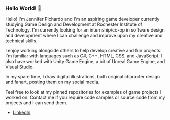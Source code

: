 ### Hello World! 👋

<!--
**RabunndaLuna/RabunndaLuna** is a ✨ _special_ ✨ repository because its `README.md` (this file) appears on your GitHub profile.
-->

Hello! I'm Jennifer Pichardo and I'm an aspiring game developer currently studying Game Design and Development at Rochester Institute of Technology.
I'm currently looking for an internship/co-op in software design and development where I can challenge and improve upon my creative and technical skills.

I enjoy working alongside others to help develop creative and fun projects. I'm familiar with languages such as C#, C++, HTML, CSS, and JavaScript. I also have worked with Unity Game Engine, a bit of Unreal Game Engine, and Visual Studio.


In my spare time, I draw digital illustrations, both original character design and fanart, posting them on my social media.


Feel free to look at my pinned repositories for examples of game projects I worked on. Contact me if you require code samples or source code from my projects and I can send them.

- [LinkedIn](https://linkedin.com/in/jennifer-pichardo)
